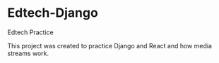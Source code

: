 # Edtech-Django
Edtech Practice

This project was created to practice Django and React and how media streams work.
